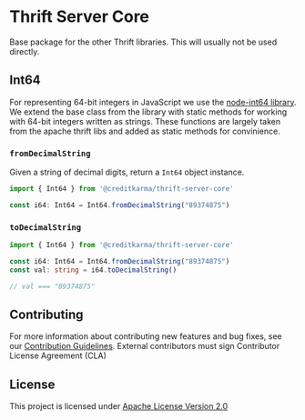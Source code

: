 # Thrift Server Core

Base package for the other Thrift libraries. This will usually not be used directly.

## Int64

For representing 64-bit integers in JavaScript we use the [node-int64 library](https://github.com/broofa/node-int64). We extend the base class from the library with static methods for working with 64-bit integers written as strings. These functions are largely taken from the apache thrift libs and added as static methods for convinience.

### `fromDecimalString`

Given a string of decimal digits, return a `Int64` object instance.

```typescript
import { Int64 } from '@creditkarma/thrift-server-core'

const i64: Int64 = Int64.fromDecimalString("89374875")
```

### `toDecimalString`

```typescript
import { Int64 } from '@creditkarma/thrift-server-core'

const i64: Int64 = Int64.fromDecimalString("89374875")
const val: string = i64.toDecimalString()

// val === "89374875"
```

## Contributing

For more information about contributing new features and bug fixes, see our [Contribution Guidelines](https://github.com/creditkarma/CONTRIBUTING.md).
External contributors must sign Contributor License Agreement (CLA)

## License

This project is licensed under [Apache License Version 2.0](./LICENSE)